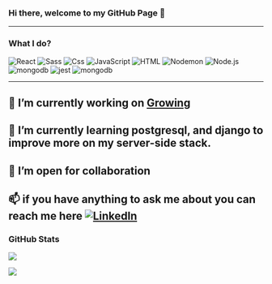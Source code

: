 
### Hi there, welcome to my GitHub Page 👋
---
### What I do?
<p>
  <img alt="React" src="https://img.shields.io/badge/React-61DAFB?logo=react&logoColor=white&style=for-the-badge" />
  <img alt="Sass" src="https://img.shields.io/badge/Sass-CC6699?logo=sass&logoColor=white&style=for-the-badge" />
  <img alt="Css" src="https://img.shields.io/badge/CSS-1572B6?logo=css3&logoColor=white&style=for-the-badge" />
  <img alt="JavaScript" src="https://img.shields.io/badge/JavaScript-F7DF1E?logo=javascript&logoColor=white&style=for-the-badge" />
  <img alt="HTML" src="https://img.shields.io/badge/HTML-E34F26?logo=html5&logoColor=white&style=for-the-badge" />
  <img src="https://img.shields.io/badge/Nodemon-76D04B?logo=nodemon&logoColor=white&style=for-the-badge" alt="Nodemon" />
  <img src="https://img.shields.io/badge/Node.js-339933?logo=node.js&logoColor=white&style=for-the-badge" alt="Node.js" />
  <img src="https://img.shields.io/badge/MongoDB-47A248?logo=mongodb&logoColor=white&style=for-the-badge" alt="mongodb"/>
  <img src="https://img.shields.io/badge/Jest-C21325?logo=jest&logoColor=white&style=for-the-badge" alt="jest"/>
  <img src="https://img.shields.io/badge/SQLite-003B57?logo=sqlite&logoColor=white&style=for-the-badge" alt="mongodb"/>


---
 🔭 I’m currently working on <a target="_blank" href=""> Growing </a>
---
 🌱 I’m currently learning postgresql, and django to improve more on my server-side stack.
---
 👯 I’m open for collaboration
---

📫 if you have anything to ask me about you can reach me here
  <a href="https://www.linkedin.com/in/vincent-adeniji/"> 
    <img alt="LinkedIn" src="https://img.shields.io/badge/LinkedIn-Vincent%20Adeniji-blue" />
  </a>
---
</p>

### GitHub Stats

<img align="center" src="https://github-readme-stats.vercel.app/api/?username=tosinnijis1&count_private=true&title_color=FD9047&text_color=0C2233&custom_title=Vincent+Adeniji's+GitHub+Stats&show_icons=true" 
/>

<img align="center" src="https://github-readme-stats.vercel.app/api/top-langs/?username=tosinnijis1&layout=compacte&title_color=FD9047&text_color=0C2233&icon_color=FD9047&bg_color=0C223&custom_title=Vincent+Adeniji's+GitHub+Stats&show_icons=true" 
/>


<!--
**TOSINNIJIS1/TOSINNIJIS1** is a ✨ _special_ ✨ repository because its `README.md` (this file) appears on your GitHub profile.

